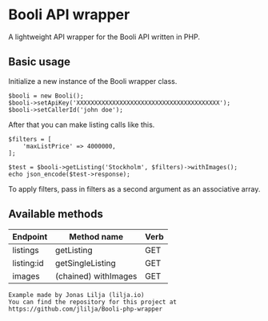 # Booli API wrapper
A lightweight API wrapper for the Booli API written in PHP.

## Basic usage
Initialize a new instance of the Booli wrapper class.

    $booli = new Booli();
    $booli->setApiKey('XXXXXXXXXXXXXXXXXXXXXXXXXXXXXXXXXXXXXXXX');
    $booli->setCallerId('john doe');

After that you can make listing calls like this.

    $filters = [
	    'maxListPrice' => 4000000,
    ];
    
    $test = $booli->getListing('Stockholm', $filters)->withImages();
    echo json_encode($test->response);

To apply filters, pass in filters as a second argument as an associative array.

## Available methods

| Endpoint      | Method name          | Verb  |
|---------------|----------------------|-------|
| listings      | getListing           | GET   |
| listing:id    | getSingleListing     | GET   |
| images        | (chained) withImages | GET   |

    Example made by Jonas Lilja (lilja.io)
    You can find the repository for this project at https://github.com/jlilja/Booli-php-wrapper